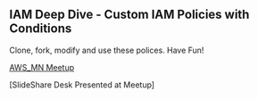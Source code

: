 ## IAM Deep Dive - Custom IAM Policies with Conditions

Clone, fork, modify and use these polices. Have Fun!

[AWS_MN Meetup](https://www.meetup.com/Twin-Cities-Amazon-Web-Services-User-Group/)

[SlideShare Desk Presented at Meetup]
